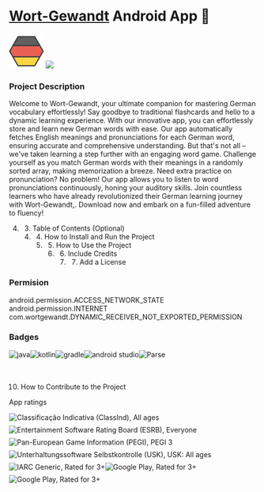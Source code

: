 # [Wort-Gewandt]() Android App  📱
<a href=""><img src="app/raw/wort-gewandt.png?raw=true" height="70"></a> <a href=""><img src="https://play.google.com/intl/en_us/badges/images/generic/en_badge_web_generic.png" height="75"></a>


### Project Description

Welcome to Wort-Gewandt, your ultimate companion for mastering German vocabulary effortlessly! Say goodbye to traditional flashcards and hello to a dynamic learning experience. With our innovative app, you can effortlessly store and learn new German words with ease.
Our app automatically fetches English meanings and pronunciations for each German word, ensuring accurate and comprehensive understanding. But that's not all – we've taken learning a step further with an engaging word game. Challenge yourself as you match German words with their meanings in a randomly sorted array, making memorization a breeze.
Need extra practice on pronunciation? No problem! Our app allows you to listen to word pronunciations continuously, honing your auditory skills.
Join countless learners who have already revolutionized their German learning journey with Wort-Gewandt,. Download now and embark on a fun-filled adventure to fluency!


   4. 3. Table of Contents (Optional)
      4. 4. How to Install and Run the Project
         5. 5. How to Use the Project
            6. 6. Include Credits
               7. 7. Add a License
                 
### Permision

android.permission.ACCESS_NETWORK_STATE
android.permission.INTERNET
com.wortgewandt.DYNAMIC_RECEIVER_NOT_EXPORTED_PERMISSION
                  

### Badges
<img align="left" alt="java" height="25px" src="https://upload.wikimedia.org/wikipedia/de/e/e1/Java-Logo.svg" />
<img align="left" alt="kotlin" height="25px" src="https://upload.wikimedia.org/wikipedia/commons/0/06/Kotlin_Icon.svg" />
<img align="left" alt="gradle" height="25px" src="https://upload.wikimedia.org/wikipedia/commons/6/6b/Gradle_logo.svg" />
<img align="left" alt="android studio" height="25px" src="https://upload.wikimedia.org/wikipedia/commons/5/55/Android_Studio_Logo_%282023%29.svg" />
<img align="left" alt="Parse" height="25px" src="https://parseplatform.org/img/logo.svg" />
<br/>
<br/>
<br/>


10.  How to Contribute to the Project                     


App ratings<P></p>
<img align="left" alt="Classificação Indicativa (ClassInd), All ages" height="25px" src="https://www.gstatic.com/acx/play/console//brt/play_console_ui_20240514_0240_RC00/main/play.console.ui.common.images/content_rating/CLASS_IND_L.png" />
<img align="left" alt="Entertainment Software Rating Board (ESRB), Everyone" height="25px" src="https://www.gstatic.com/acx/play/console//brt/play_console_ui_20240514_0240_RC00/main/play.console.ui.common.images/content_rating/ESRB_EVERYONE.png" />
<img align="left" alt="Pan-European Game Information (PEGI), PEGI 3" height="25px" src="https://www.gstatic.com/acx/play/console//brt/play_console_ui_20240514_0240_RC00/main/play.console.ui.common.images/content_rating/PEGI_3.png" />
<img align="left" alt="Unterhaltungssoftware Selbstkontrolle (USK), USK: All ages" height="25px" src="https://www.gstatic.com/acx/play/console//brt/play_console_ui_20240514_0240_RC00/main/play.console.ui.common.images/content_rating/USK_0.png" />
<img align="left" alt="IARC Generic, Rated for 3+" height="25px" src="https://www.gstatic.com/acx/play/console//brt/play_console_ui_20240514_0240_RC00/main/play.console.ui.common.images/content_rating/GENERIC_3.png" />
<img align="left" alt="Google Play, Rated for 3+" height="25px" src="https://www.gstatic.com/acx/play/console//brt/play_console_ui_20240514_0240_RC00/main/play.console.ui.common.images/content_rating/GOOGLE_3.png" />
<img align="left" alt="Google Play, Rated for 3+" height="25px" src="https://www.gstatic.com/acx/play/console//brt/play_console_ui_20240514_0240_RC00/main/play.console.ui.common.images/content_rating/GOOGLE_3.png" />

